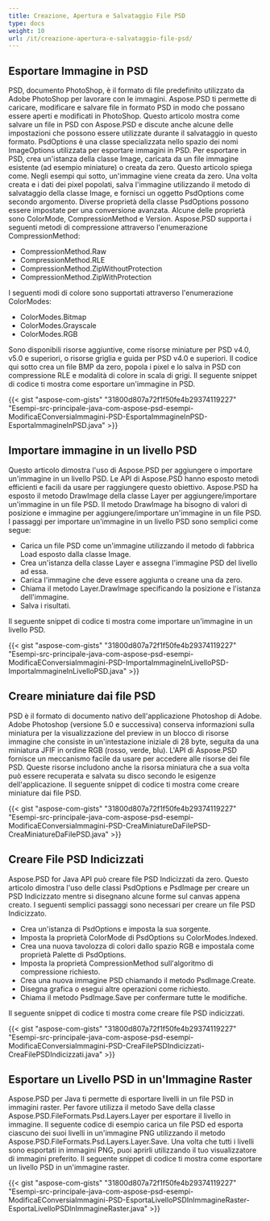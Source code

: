 ```yaml
---
title: Creazione, Apertura e Salvataggio File PSD
type: docs
weight: 10
url: /it/creazione-apertura-e-salvataggio-file-psd/
---
```


## **Esportare Immagine in PSD**
PSD, documento PhotoShop, è il formato di file predefinito utilizzato da Adobe PhotoShop per lavorare con le immagini. Aspose.PSD ti permette di caricare, modificare e salvare file in formato PSD in modo che possano essere aperti e modificati in PhotoShop. Questo articolo mostra come salvare un file in PSD con Aspose.PSD e discute anche alcune delle impostazioni che possono essere utilizzate durante il salvataggio in questo formato. PsdOptions è una classe specializzata nello spazio dei nomi ImageOptions utilizzata per esportare immagini in PSD. Per esportare in PSD, crea un'istanza della classe Image, caricata da un file immagine esistente (ad esempio miniature) o creata da zero. Questo articolo spiega come. Negli esempi qui sotto, un'immagine viene creata da zero. Una volta creata e i dati dei pixel popolati, salva l'immagine utilizzando il metodo di salvataggio della classe Image, e fornisci un oggetto PsdOptions come secondo argomento. Diverse proprietà della classe PsdOptions possono essere impostate per una conversione avanzata. Alcune delle proprietà sono ColorMode, CompressionMethod e Version. Aspose.PSD supporta i seguenti metodi di compressione attraverso l'enumerazione CompressionMethod:

- CompressionMethod.Raw
- CompressionMethod.RLE
- CompressionMethod.ZipWithoutProtection
- CompressionMethod.ZipWithProtection

I seguenti modi di colore sono supportati attraverso l'enumerazione ColorModes:

- ColorModes.Bitmap
- ColorModes.Grayscale
- ColorModes.RGB

Sono disponibili risorse aggiuntive, come risorse miniature per PSD v4.0, v5.0 e superiori, o risorse griglia e guida per PSD v4.0 e superiori. Il codice qui sotto crea un file BMP da zero, popola i pixel e lo salva in PSD con compressione RLE e modalità di colore in scala di grigi. Il seguente snippet di codice ti mostra come esportare un'immagine in PSD.

{{< gist "aspose-com-gists" "31800d807a72f1f50fe4b29374119227" "Esempi-src-principale-java-com-aspose-psd-esempi-ModificaEConversiaImmagini-PSD-EsportaImmagineInPSD-EsportaImmagineInPSD.java" >}}

## **Importare immagine in un livello PSD**
Questo articolo dimostra l'uso di Aspose.PSD per aggiungere o importare un'immagine in un livello PSD. Le API di Aspose.PSD hanno esposto metodi efficienti e facili da usare per raggiungere questo obiettivo. Aspose.PSD ha esposto il metodo DrawImage della classe Layer per aggiungere/importare un'immagine in un file PSD. Il metodo DrawImage ha bisogno di valori di posizione e immagine per aggiungere/importare un'immagine in un file PSD. I passaggi per importare un'immagine in un livello PSD sono semplici come segue:

- Carica un file PSD come un'immagine utilizzando il metodo di fabbrica Load esposto dalla classe Image.
- Crea un'istanza della classe Layer e assegna l'immagine PSD del livello ad essa.
- Carica l'immagine che deve essere aggiunta o creane una da zero.
- Chiama il metodo Layer.DrawImage specificando la posizione e l'istanza dell'immagine.
- Salva i risultati.

Il seguente snippet di codice ti mostra come importare un'immagine in un livello PSD.

{{< gist "aspose-com-gists" "31800d807a72f1f50fe4b29374119227" "Esempi-src-principale-java-com-aspose-psd-esempi-ModificaEConversiaImmagini-PSD-ImportaImmagineInLivelloPSD-ImportaImmagineInLivelloPSD.java" >}}

## **Creare miniature dai file PSD**
PSD è il formato di documento nativo dell'applicazione Photoshop di Adobe. Adobe Photoshop (versione 5.0 e successiva) conserva informazioni sulla miniatura per la visualizzazione del preview in un blocco di risorse immagine che consiste in un'intestazione iniziale di 28 byte, seguita da una miniatura JFIF in ordine RGB (rosso, verde, blu). L'API di Aspose.PSD fornisce un meccanismo facile da usare per accedere alle risorse dei file PSD. Queste risorse includono anche la risorsa miniatura che a sua volta può essere recuperata e salvata su disco secondo le esigenze dell'applicazione. Il seguente snippet di codice ti mostra come creare miniature dai file PSD.

{{< gist "aspose-com-gists" "31800d807a72f1f50fe4b29374119227" "Esempi-src-principale-java-com-aspose-psd-esempi-ModificaEConversiaImmagini-PSD-CreaMiniatureDaFilePSD-CreaMiniatureDaFilePSD.java" >}}

## **Creare File PSD Indicizzati**
Aspose.PSD for Java API può creare file PSD Indicizzati da zero. Questo articolo dimostra l'uso delle classi PsdOptions e PsdImage per creare un PSD Indicizzato mentre si disegnano alcune forme sul canvas appena creato. I seguenti semplici passaggi sono necessari per creare un file PSD Indicizzato.

- Crea un'istanza di PsdOptions e imposta la sua sorgente.
- Imposta la proprietà ColorMode di PsdOptions su ColorModes.Indexed.
- Crea una nuova tavolozza di colori dallo spazio RGB e impostala come proprietà Palette di PsdOptions.
- Imposta la proprietà CompressionMethod sull'algoritmo di compressione richiesto.
- Crea una nuova immagine PSD chiamando il metodo PsdImage.Create.
- Disegna grafica o esegui altre operazioni come richiesto.
- Chiama il metodo PsdImage.Save per confermare tutte le modifiche.

Il seguente snippet di codice ti mostra come creare file PSD indicizzati.

{{< gist "aspose-com-gists" "31800d807a72f1f50fe4b29374119227" "Esempi-src-principale-java-com-aspose-psd-esempi-ModificaEConversiaImmagini-PSD-CreaFilePSDIndicizzati-CreaFilePSDIndicizzati.java" >}}

## **Esportare un Livello PSD in un'Immagine Raster**
Aspose.PSD per Java ti permette di esportare livelli in un file PSD in immagini raster. Per favore utilizza il metodo Save della classe Aspose.PSD.FileFormats.Psd.Layers.Layer per esportare il livello in immagine. Il seguente codice di esempio carica un file PSD ed esporta ciascuno dei suoi livelli in un'immagine PNG utilizzando il metodo Aspose.PSD.FileFormats.Psd.Layers.Layer.Save. Una volta che tutti i livelli sono esportati in immagini PNG, puoi aprirli utilizzando il tuo visualizzatore di immagini preferito. Il seguente snippet di codice ti mostra come esportare un livello PSD in un'immagine raster.

{{< gist "aspose-com-gists" "31800d807a72f1f50fe4b29374119227" "Esempi-src-principale-java-com-aspose-psd-esempi-ModificaEConversiaImmagini-PSD-EsportaLivelloPSDInImmagineRaster-EsportaLivelloPSDInImmagineRaster.java" >}}
